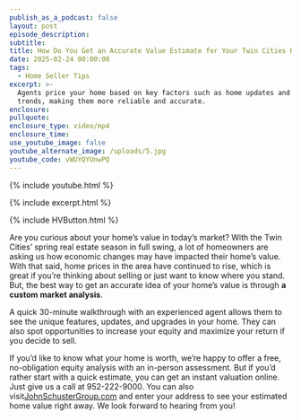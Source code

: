 ```yaml
---
publish_as_a_podcast: false
layout: post
episode_description:
subtitle:
title: How Do You Get an Accurate Value Estimate for Your Twin Cities Home?
date: 2025-02-24 00:00:00
tags:
  - Home Seller Tips
excerpt: >-
  Agents price your home based on key factors such as home updates and market
  trends, making them more reliable and accurate. 
enclosure:
pullquote:
enclosure_type: video/mp4
enclosure_time:
use_youtube_image: false
youtube_alternate_image: /uploads/5.jpg
youtube_code: vWUYQYUnwPQ
---
```

{% include youtube.html %}

{% include excerpt.html %}

{% include HVButton.html %}

Are you curious about your home’s value in today’s market? With the Twin Cities’ spring real estate season in full swing, a lot of homeowners are asking us how economic changes may have impacted their home’s value. With that said, home prices in the area have continued to rise, which is great if you’re thinking about selling or just want to know where you stand. But, the best way to get an accurate idea of your home’s value is through **a** **custom market analysis**.

A quick 30-minute walkthrough with an experienced agent allows them to see the unique features, updates, and upgrades in your home. They can also spot opportunities to increase your equity and maximize your return if you decide to sell.

If you’d like to know what your home is worth, we’re happy to offer a free, no-obligation equity analysis with an in-person assessment. But if you’d rather start with a quick estimate, you can get an instant valuation online. Just give us a call at 952-222-9000. You can also visit[<u>JohnSchusterGroup.com</u>](https://johnschustergroup.com) and enter your address to see your estimated home value right away. We look forward to hearing from you!